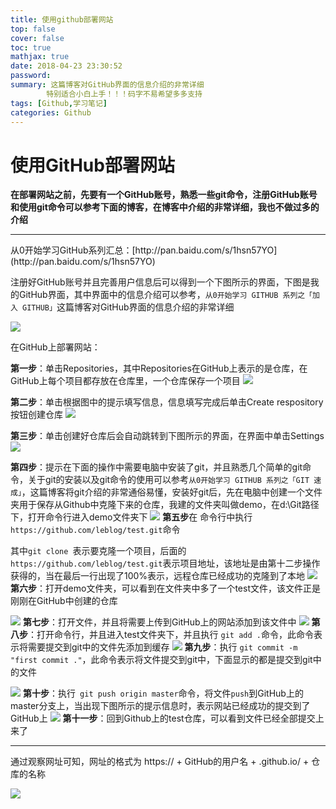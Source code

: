 ```yaml
---
title: 使用github部署网站
top: false
cover: false
toc: true
mathjax: true
date: 2018-04-23 23:30:52
password:
summary: 这篇博客对GitHub界面的信息介绍的非常详细
		特别适合小白上手！！！码字不易希望多多支持
tags: [Github,学习笔记]
categories: Github
---
```


# 使用GitHub部署网站 #

**在部署网站之前，先要有一个GitHub账号，熟悉一些git命令，注册GitHub账号和使用git命令可以参考下面的博客，在博客中介绍的非常详细，我也不做过多的介绍**
<hr/>
从0开始学习GitHub系列汇总：[http://pan.baidu.com/s/1hsn57YO](http://pan.baidu.com/s/1hsn57YO)

注册好GitHub账号并且完善用户信息后可以得到一个下图所示的界面，下图是我的GitHub界面，其中界面中的信息介绍可以参考，`从0开始学习 GITHUB 系列之「加入 GITHUB」`这篇博客对GitHub界面的信息介绍的非常详细

![](https://i.imgur.com/rnbszof.png)

在GitHub上部署网站：

**第一步**：单击Repositories，其中Repositories在GitHub上表示的是仓库，在GitHub上每个项目都存放在仓库里，一个仓库保存一个项目
![](https://i.imgur.com/pPjslYS.jpg)

**第二步**：单击根据图中的提示填写信息，信息填写完成后单击Create respository按钮创建仓库
![](https://i.imgur.com/zjbd2WZ.jpg)

**第三步**：单击创建好仓库后会自动跳转到下图所示的界面，在界面中单击Settings
![](https://i.imgur.com/KdK0YwY.jpg)

**第四步**：提示在下面的操作中需要电脑中安装了git，并且熟悉几个简单的git命令，关于git的安装以及git命令的使用可以参考`从0开始学习 GITHUB 系列之「GIT 速成」`，这篇博客将git介绍的非常通俗易懂，安装好git后，先在电脑中创建一个文件夹用于保存从Github中克隆下来的仓库，我建的文件夹叫做demo，在d:\Git路径下，打开命令行进入demo文件夹下
![](https://i.imgur.com/T8eLnrI.png)
**第五步**在 命令行中执行`https://github.com/leblog/test.git`命令

其中`git clone `表示要克隆一个项目，后面的`https://github.com/leblog/test.git`表示项目地址，该地址是由第十二步操作获得的，当在最后一行出现了100%表示，远程仓库已经成功的克隆到了本地
![](https://i.imgur.com/OIRdznD.png)
**第六步**：打开demo文件夹，可以看到在文件夹中多了一个test文件，该文件正是刚刚在GitHub中创建的仓库

![](https://i.imgur.com/UnaGLvt.png)
**第七步**：打开文件，并且将需要上传到GitHub上的网站添加到该文件中
![](https://i.imgur.com/6nWYnck.png)
**第八步**：打开命令行，并且进入test文件夹下，并且执行 `git add .`命令，此命令表示将需要提交到git中的文件先添加到缓存
![](https://i.imgur.com/N5bRudR.png)
**第九步**：执行 `git commit -m "first commit ."`，此命令表示将文件提交到git中，下面显示的都是提交到git中的文件

![](https://i.imgur.com/dopR8lM.png)
**第十步**：执行` git push origin master`命令，将文件`push`到GitHub上的master分支上，当出现下图所示的提示信息时，表示网站已经成功的提交到了GitHub上
![](https://i.imgur.com/yM8aV3c.png)
**第十一步**：回到Github上的test仓库，可以看到文件已经全部提交上来了
<hr/>
通过观察网址可知，网址的格式为 https:// + GitHub的用户名 + .github.io/ + 仓库的名称

![](https://i.imgur.com/xhbPnpJ.png)


